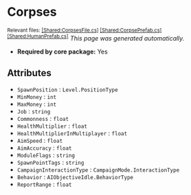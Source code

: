 # Corpses
<sup>Relevant files: [[Shared:CorpsesFile.cs]](https://github.com/Regalis11/Barotrauma/blob/master/Barotrauma/BarotraumaShared/SharedSource/ContentManagement/ContentFile/CorpsesFile.cs) [[Shared:CorpsePrefab.cs]](https://github.com/Regalis11/Barotrauma/blob/master/Barotrauma/BarotraumaShared/SharedSource/Characters/CorpsePrefab.cs) [[Shared:HumanPrefab.cs]](https://github.com/Regalis11/Barotrauma/blob/master/Barotrauma/BarotraumaShared/SharedSource/Characters/HumanPrefab.cs)</sup>
*This page was generated automatically.*

- **Required by core package:** Yes



## Attributes
- `SpawnPosition` : `Level.PositionType`
- `MinMoney` : `int`
- `MaxMoney` : `int`
- `Job` : `string`
- `Commonness` : `float`
- `HealthMultiplier` : `float`
- `HealthMultiplierInMultiplayer` : `float`
- `AimSpeed` : `float`
- `AimAccuracy` : `float`
- `ModuleFlags` : `string`
- `SpawnPointTags` : `string`
- `CampaignInteractionType` : `CampaignMode.InteractionType`
- `Behavior` : `AIObjectiveIdle.BehaviorType`
- `ReportRange` : `float`


